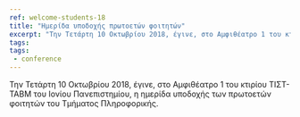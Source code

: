 ```yaml
---
ref: welcome-students-18
title: "Ημερίδα υποδοχής πρωτοετών φοιτητών"
excerpt: "Την Τετάρτη 10 Οκτωβρίου 2018, έγινε, στο Αμφιθέατρο 1 του κτιρίου ΤΙΣΤ-ΤΑΒΜ του Ιονίου Πανεπιστημίου, η ημερίδα υποδοχής των πρωτοετών φοιτητών του Τμήματος Πληροφορικής."
tags:
tags:
 - conference
--- 
```

Την Τετάρτη 10 Οκτωβρίου 2018, έγινε, στο Αμφιθέατρο 1 του κτιρίου ΤΙΣΤ-ΤΑΒΜ του Ιονίου Πανεπιστημίου, η ημερίδα υποδοχής των πρωτοετών φοιτητών του Τμήματος Πληροφορικής.
